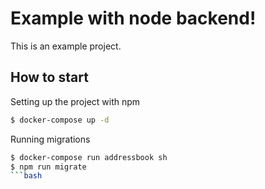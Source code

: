 # Example with node backend!

This is an example project.

## How to start

Setting up the project with npm

```bash
$ docker-compose up -d
```

Running migrations

````bash
$ docker-compose run addressbook sh
$ npm run migrate
```bash
````
